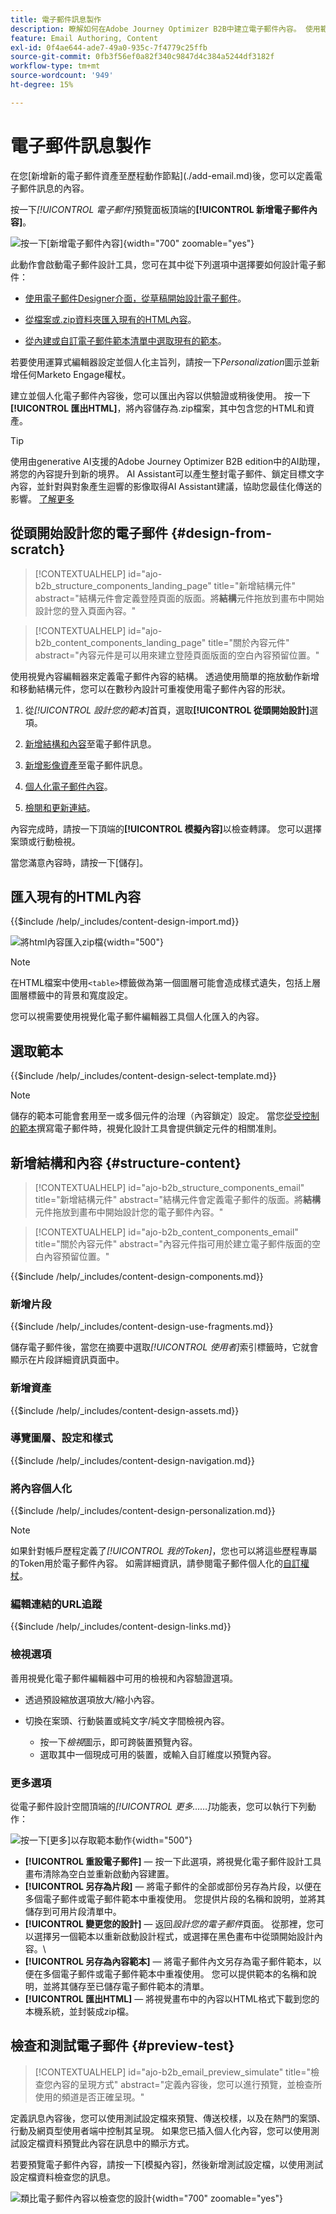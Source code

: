 ```yaml
---
title: 電子郵件訊息製作
description: 瞭解如何在Adobe Journey Optimizer B2B中建立電子郵件內容。 使用範本、HTML匯入和AI支援的工具，個人化和最佳化您的電子郵件通訊。
feature: Email Authoring, Content
exl-id: 0f4ae644-ade7-49a0-935c-7f4779c25ffb
source-git-commit: 0fb3f56ef0a82f340c9847d4c384a5244df3182f
workflow-type: tm+mt
source-wordcount: '949'
ht-degree: 15%

---
```


# 電子郵件訊息製作

在您&lbrack;新增新的<!-- or duplicated -->電子郵件資產至歷程動作節點&rbrack;(./add-email.md)後，您可以定義電子郵件訊息的內容。

按一下&#x200B;_[!UICONTROL 電子郵件]_&#x200B;預覽面板頂端的&#x200B;**[!UICONTROL 新增電子郵件內容]**。

![按一下[新增電子郵件內容] ](./assets/add-email-content.png){width="700" zoomable="yes"}

此動作會啟動電子郵件設計工具，您可在其中從下列選項中選擇要如何設計電子郵件：

* [使用電子郵件Designer介面，從草稿開始設計電子郵件](#design-your-email-from-scratch)。

* [從檔案或.zip資料夾匯入現有的HTML內容](#import-existing-html-content)。

* [從內建或自訂電子郵件範本清單中選取現有的範本](#select-a-template)。

若要使用運算式編輯器設定並個人化主旨列，請按一下&#x200B;_Personalization_&#x200B;圖示並新增任何Marketo Engage權杖。

建立並個人化電子郵件內容後，您可以匯出內容以供驗證或稍後使用。 按一下&#x200B;**[!UICONTROL 匯出HTML]**，將內容儲存為.zip檔案，其中包含您的HTML和資產。

>[!TIP]
>
>使用由generative AI支援的Adobe Journey Optimizer B2B edition中的AI助理，將您的內容提升到新的境界。 AI Assistant可以產生整封電子郵件、鎖定目標文字內容，並針對與對象產生迴響的影像取得AI Assistant建議，協助您最佳化傳送的影響。 [了解更多](./ai-assistant-emails.md)

## 從頭開始設計您的電子郵件 {#design-from-scratch}

>[!CONTEXTUALHELP]
>id="ajo-b2b_structure_components_landing_page"
>title="新增結構元件"
>abstract="結構元件會定義登陸頁面的版面。將&#x200B;**結構**&#x200B;元件拖放到畫布中開始設計您的登入頁面內容。"

>[!CONTEXTUALHELP]
>id="ajo-b2b_content_components_landing_page"
>title="關於內容元件"
>abstract="內容元件是可以用來建立登陸頁面版面的空白內容預留位置。"

使用視覺內容編輯器來定義電子郵件內容的結構。 透過使用簡單的拖放動作新增和移動結構元件，您可以在數秒內設計可重複使用電子郵件內容的形狀。

1. 從&#x200B;_[!UICONTROL 設計您的範本]_&#x200B;首頁，選取&#x200B;**[!UICONTROL 從頭開始設計]**&#x200B;選項。

1. [新增結構和內容](#add-structure-and-content)至電子郵件訊息。
1. [新增影像資產](#add-assets)至電子郵件訊息。
1. [個人化電子郵件內容](#personalize-content)。
1. [檢閱和更新連結](#preview-and-edit-linked-urls)。

<!-- If needed, you can further personalize your email by clicking **[!UICONTROL Switch to code editor]** from the advanced menu. The code editor allows you to edit the email source code, such as adding tracking or custom HTML tags.

>[!CAUTION]
>
>You cannot revert back to the visual designer for this email after switching to the code editor. -->

內容完成時，請按一下頂端的&#x200B;**[!UICONTROL 模擬內容]**&#x200B;以檢查轉譯。 您可以選擇案頭或行動檢視。

當您滿意內容時，請按一下[儲存]。**&#x200B;**

## 匯入現有的HTML內容

{{$include /help/_includes/content-design-import.md}}

![將html內容匯入zip檔](./assets/email-import-zip-file.png){width="500"}

>[!NOTE]
>
>在HTML檔案中使用`<table>`標籤做為第一個圖層可能會造成樣式遺失，包括上層圖層標籤中的背景和寬度設定。

您可以視需要使用視覺化電子郵件編輯器工具個人化匯入的內容。

## 選取範本

{{$include /help/_includes/content-design-select-template.md}}

>[!NOTE]
>
> 儲存的範本可能會套用至一或多個元件的治理（內容鎖定）設定。 當您[從受控制的範本](./email-authoring-governance.md)撰寫電子郵件時，視覺化設計工具會提供鎖定元件的相關准則。

## 新增結構和內容 {#structure-content}

>[!CONTEXTUALHELP]
>id="ajo-b2b_structure_components_email"
>title="新增結構元件"
>abstract="結構元件會定義電子郵件的版面。將&#x200B;**結構**&#x200B;元件拖放到畫布中開始設計您的電子郵件內容。"

>[!CONTEXTUALHELP]
>id="ajo-b2b_content_components_email"
>title="關於內容元件"
>abstract="內容元件指可用於建立電子郵件版面的空白內容預留位置。"

{{$include /help/_includes/content-design-components.md}}

### 新增片段

{{$include /help/_includes/content-design-use-fragments.md}}

儲存電子郵件後，當您在摘要中選取&#x200B;_[!UICONTROL 使用者]_&#x200B;索引標籤時，它就會顯示在片段詳細資訊頁面中。

### 新增資產

{{$include /help/_includes/content-design-assets.md}}

### 導覽圖層、設定和樣式

{{$include /help/_includes/content-design-navigation.md}}

### 將內容個人化

{{$include /help/_includes/content-design-personalization.md}}

>[!NOTE]
>
>如果針對帳戶歷程定義了&#x200B;_[!UICONTROL 我的Token]_，您也可以將這些歷程專屬的Token用於電子郵件內容。 如需詳細資訊，請參閱電子郵件個人化的[自訂權杖](./personalization-my-tokens.md)。

### 編輯連結的URL追蹤

{{$include /help/_includes/content-design-links.md}}

### 檢視選項

善用視覺化電子郵件編輯器中可用的檢視和內容驗證選項。

* 透過預設縮放選項放大/縮小內容。

* 切換在案頭、行動裝置或純文字/純文字間檢視內容。
   * 按一下&#x200B;_檢視_&#x200B;圖示，即可跨裝置預覽內容。
   * 選取其中一個現成可用的裝置，或輸入自訂維度以預覽內容。

### 更多選項

從電子郵件設計空間頂端的&#x200B;_[!UICONTROL 更多……]_&#x200B;功能表，您可以執行下列動作：

![按一下[更多]以存取範本動作](./assets/email-designer-more-menu.png){width="500"}

* **[!UICONTROL 重設電子郵件]** — 按一下此選項，將視覺化電子郵件設計工具畫布清除為空白並重新啟動內容建置。
* **[!UICONTROL 另存為片段]** — 將電子郵件的全部或部份另存為片段，以便在多個電子郵件或電子郵件範本中重複使用。 您提供片段的名稱和說明，並將其儲存到可用片段清單中。
* **[!UICONTROL 變更您的設計]** — 返回&#x200B;_設計您的電子郵件_&#x200B;頁面。 從那裡，您可以選擇另一個範本以重新啟動設計程式，或選擇在黑色畫布中從頭開始設計內容。\
* **[!UICONTROL 另存為內容範本]** — 將電子郵件內文另存為電子郵件範本，以便在多個電子郵件或電子郵件範本中重複使用。 您可以提供範本的名稱和說明，並將其儲存至已儲存電子郵件範本的清單。
* **[!UICONTROL 匯出HTML]** — 將視覺畫布中的內容以HTML格式下載到您的本機系統，並封裝成zip檔。

## 檢查和測試電子郵件 {#preview-test}

>[!CONTEXTUALHELP]
>id="ajo-b2b_email_preview_simulate"
>title="檢查您內容的呈現方式"
>abstract="定義內容後，您可以進行預覽，並檢查所使用的頻道是否正確呈現。"

定義訊息內容後，您可以使用測試設定檔來預覽、傳送校樣，以及在熱門的案頭、行動及網頁型使用者端中控制其呈現。 如果您已插入個人化內容，您可以使用測試設定檔資料預覽此內容在訊息中的顯示方式。

若要預覽電子郵件內容，請按一下[模擬內容] **&#x200B;**，然後新增測試設定檔，以使用測試設定檔資料檢查您的訊息。

![類比電子郵件內容以檢查您的設計](./assets/email-designer-simulate-content.png){width="700" zoomable="yes"}
